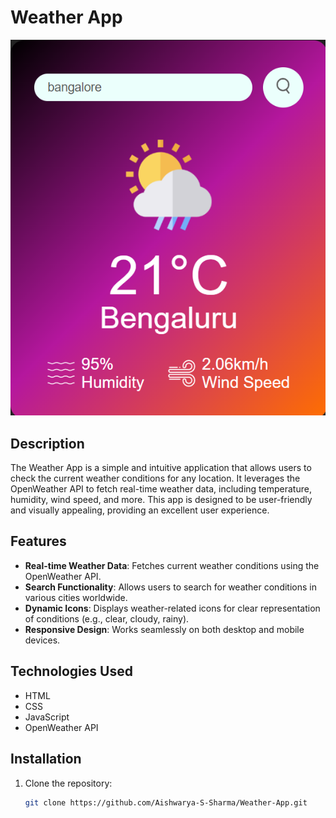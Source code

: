 # Weather App

![Weather App](images/image.png)

## Description

The Weather App is a simple and intuitive application that allows users to check the current weather conditions for any location. It leverages the OpenWeather API to fetch real-time weather data, including temperature, humidity, wind speed, and more. This app is designed to be user-friendly and visually appealing, providing an excellent user experience.

## Features

- **Real-time Weather Data**: Fetches current weather conditions using the OpenWeather API.
- **Search Functionality**: Allows users to search for weather conditions in various cities worldwide.
- **Dynamic Icons**: Displays weather-related icons for clear representation of conditions (e.g., clear, cloudy, rainy).
- **Responsive Design**: Works seamlessly on both desktop and mobile devices.

## Technologies Used

- HTML
- CSS
- JavaScript
- OpenWeather API

## Installation

1. Clone the repository:
   ```bash
   git clone https://github.com/Aishwarya-S-Sharma/Weather-App.git
